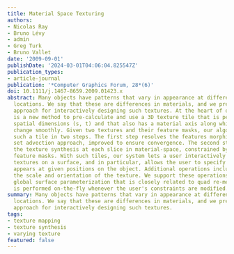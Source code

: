 ```yaml
---
title: Material Space Texturing
authors:
- Nicolas Ray
- Bruno Lévy
- admin
- Greg Turk
- Bruno Vallet
date: '2009-09-01'
publishDate: '2024-03-01T04:06:04.825547Z'
publication_types:
- article-journal
publication: '*Computer Graphics Forum, 28*(6)'
doi: 10.1111/j.1467-8659.2009.01423.x
abstract: Many objects have patterns that vary in appearance at different surface
  locations. We say that these are differences in materials, and we present a material-space
  approach for interactively designing such textures. At the heart of our approach
  is a new method to pre-calculate and use a 3D texture tile that is periodic in the
  spatial dimensions (s, t) and that also has a material axis along which the materials
  change smoothly. Given two textures and their feature masks, our algorithm produces
  such a tile in two steps. The first step resolves the features morphing by a level
  set advection approach, improved to ensure convergence. The second step performs
  the texture synthesis at each slice in material-space, constrained by the morphed
  feature masks. With such tiles, our system lets a user interactively place and edit
  textures on a surface, and in particular, allows the user to specify which material
  appears at given positions on the object. Additional operations include changing
  the scale and orientation of the texture. We support these operations by using a
  global surface parameterization that is closely related to quad re-meshing. Re-parameterization
  is performed on-the-fly whenever the user's constraints are modified.
summary: Many objects have patterns that vary in appearance at different surface
  locations. We say that these are differences in materials, and we present a material-space
  approach for interactively designing such textures.
tags:
- texture mapping
- texture synthesis
- varying texture
featured: false
---
```

